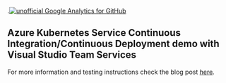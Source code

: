 .[![unofficial Google Analytics for GitHub](https://gaforgithub.azurewebsites.net/api?repo=acsk8svstsdemo)](https://github.com/dgkanatsios/gaforgithub)

Azure Kubernetes Service Continuous Integration/Continuous Deployment demo with Visual Studio Team Services
----------------------------------------------------------------------

For more information and testing instructions check the blog post [here](https://dgkanatsios.com/2017/05/29/creating-a-cicd-pipeline-on-azure-container-services-with-kubernetes-and-visual-studio-team-services/).
